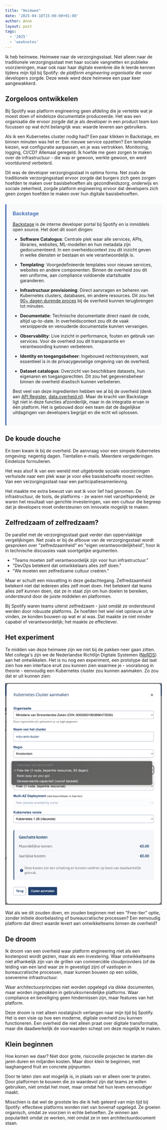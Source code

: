 ```yaml
---
title: "Heimwee"
date: '2025-04-18T15:00:00+01:00'
author: Anne
layout: post
tags:
  - '2025'
  - 'weeknotes'
---
```


Ik heb heimwee. Heimwee naar de verzorgingsstaat. Niet alleen naar de traditionele verzorgingsstaat met haar sociale
vangnetten en publieke voorzieningen, maar ook naar haar digitale evenknie die ik leerde kennen tijdens mijn tijd bij
Spotify: de _platform engineering organisatie_ die voor developers zorgde. Deze week werd deze heimwee een paar keer
aangewakkerd.

## Zorgeloos ontwikkelen

Bij Spotify was platform engineering geen afdeling die je vertelde wat je moest doen of eindeloze documentatie
produceerde. Het was een organisatie die ervoor zorgde dat je als developer in een product team kon focussen op wat écht
belangrijk was: waarde leveren aan gebruikers.

Als ik een Kubernetes cluster nodig had? Een paar klikken in Backstage, en binnen minuten was het er. Een nieuwe service
opzetten? Een template kiezen, wat configuratie aanpassen, en je was vertrokken. Monitoring, logging, CI/CD? Allemaal
geregeld. Ik hoefde me geen zorgen te maken over de infrastructuur - die was er gewoon, werkte gewoon, en werd
voortdurend verbeterd.

Dit was de developer verzorgingsstaat in optima forma. Net zoals de traditionele verzorgingsstaat ervoor zorgde dat
burgers zich geen zorgen hoefden te maken over basisbehoeften als gezondheidszorg, onderwijs en sociale zekerheid,
zorgde platform engineering ervoor dat developers zich geen zorgen hoefden te maken over hun digitale basisbehoeften.

<div markdown="1" style="background: #f8f9fa; border-left: 4px solid #4e74ba; padding: 20px; border-radius: 4px; margin: 25px 0;">
<h3 style="margin-top: 0; color: #4e74ba;">Backstage</h3>

[Backstage](https://backstage.io/) is de interne developer portal bij Spotify en is inmiddels open source.
Het doet dit soort dingen:

- **Software Catalogus**: Centrale plek waar alle services, APIs, libraries, websites, ML-modellen en hun metadata zijn
  gedocumenteerd. In een overheidscontext zou dit inzicht geven in welke diensten er bestaan en wie verantwoordelijk is.

- **Templating**: Voorgedefinieerde templates voor nieuwe services, websites en andere componenten. Binnen de overheid
  zou dit een uniforme, aan compliance voldoende startsituatie garanderen.

- **Infrastructuur provisioning**: Direct aanvragen en beheren van Kubernetes clusters, databases, en andere resources.
  Dit zou het [90+ dagen durende proces](/2025/03/07/hosting-in-slow-motion.html) bij de overheid kunnen terugbrengen
  tot minuten.

- **Documentatie**: Technische documentatie direct naast de code, altijd up-to-date. In overheidscontext zou dit de vaak
  versnipperde en verouderde documentatie kunnen vervangen.

- **Observability**: Live inzicht in performance, fouten en gebruik van services. Voor de overheid zou dit transparantie
  en verantwoording kunnen verbeteren.

- **Identity en toegangsbeheer**: Ingebouwd rechtensysteem, wat essentieel is in de privacygevoelige omgeving van de
  overheid.

- **Dataset catalogus**: Overzicht van beschikbare datasets, hun eigenaren en toegangsrechten. Dit zou het
  gegevensbeheer binnen de overheid drastisch kunnen verbeteren.

Best veel van deze ingredienten hebben we al bij de overheid (denk
aan [API Register](https://apis.developer.overheid.nl/apis), [data.overheid.nl](https://data.overheid.nl/)). Maar de
kracht van Backstage ligt niet in deze functies afzonderlijk, maar in de integratie ervan in één platform. Het is
gebouwd door een team dat de dagelijkse uitdagingen van developers begrijpt en die echt wil oplossen.
</div>

## De koude douche

En toen kwam ik bij de overheid. De aanvraag voor een simpele Kubernetes omgeving: negentig dagen. Tientallen e-mails.
Meerdere vergaderingen. Eindeloze formulieren.

Het was alsof ik van een wereld met uitgebreide sociale voorzieningen verhuisde naar een plek waar je voor elke
basisbehoefte moest vechten. Van een verzorgingsstaat naar een participatiesamenleving.

Het maakte me extra bewust van wat ik voor lief had genomen. De infrastructuur, de tools, de platforms - ze
waren niet vanzelfsprekend; ze waren het resultaat van gerichte investeringen, van een cultuur die begreep dat je
developers moet ondersteunen om innovatie mogelijk te maken.

## Zelfredzaam of zelfredzaam?

De parallel met de verzorgingsstaat gaat verder dan oppervlakkige vergelijkingen. Net zoals er bij de afbouw van de
verzorgingsstaat wordt gesproken over "zelfredzaamheid" en "eigen verantwoordelijkheid", hoor ik in technische
discussies vaak soortgelijke argumenten.

- "Teams moeten zelf verantwoordelijk zijn voor hun infrastructuur."
- "DevOps betekent dat ontwikkelaars alles zelf doen."
- "We moeten een zelfredzame cultuur creëren."

Maar er schuilt een misvatting in deze gedachtegang. Zelfredzaamheid betekent niet dat iedereen alles zelf moet doen.
Het betekent dat teams alles zelf _kunnen_ doen, dat ze in staat zijn om hun doelen te bereiken, ondersteund door de
juiste middelen en platformen.

Bij Spotify waren teams uiterst zelfredzaam - juist omdát ze ondersteund werden door robuuste platforms. Ze hoefden het
wiel niet opnieuw uit te vinden, ze konden bouwen op wat er al was. Dat maakte ze niet minder capabel of
verantwoordelijk; het maakte ze effectiever.

## Het experiment

Te midden van deze heimwee zijn we niet bij de pakken neer gaan zitten. Met collega's zijn we
de Nederlandse Richtlijn Digitale Systemen ([NeRDS](https://minbzk.github.io/NeRDS/principes/cloud/)) aan het
ontwikkelen. Het is nu nog een experiment, een prototype dat laat zien hoe een interface eruit zou kunnen zien waarmee
je - vooralsnog in theorie - eenvoudig een Kubernetes cluster zou kunnen aanmaken. Zo zou dat er uit kunnen zien:

![Kubernetes Cluster aanmaken in NeRDS](/assets/nerds-kubernetes-form.png)

Wat als we dit zouden doen, en zouden beginnen met een "Free-tier" optie, zonder initiele doorbelasting of
bureaucratische processen? Een eenvoudig platform dat direct waarde levert aan ontwikkelteams binnen de overheid?

## De droom

Ik droom van een overheid waar platform engineering niet als een kostenpost wordt gezien, maar als een investering. Waar
ontwikkelteams niet afhankelijk zijn van de grillen van commerciële cloudproviders (of de leiding van een land waar ze
in gevestigd zijn) of vastlopen in bureaucratische processen, maar kunnen bouwen op een solide, soevereine
infrastructuur.

Waar architectuurprincipes niet worden opgelegd via dikke documenten, maar worden _ingebakken_ in gebruiksvriendelijke
platforms. Waar compliance en beveiliging geen hindernissen zijn, maar features van het platform.

Deze droom is niet alleen nostalgisch verlangen naar mijn tijd bij Spotify. Het is een visie op hoe een moderne,
digitale overheid zou kunnen functioneren. Een overheid die niet alleen praat over digitale transformatie, maar die
daadwerkelijk de voorwaarden schept om deze mogelijk te maken.

## Klein beginnen

Hoe komen we daar? Niet door grote, risicovolle projecten te starten die jaren duren en miljarden kosten. Maar door
klein te beginnen, met laaghangend fruit en concrete pijnpunten.

Door te laten zien wat mogelijk is, in plaats van er alleen over te praten. Door platformen te bouwen die zo waardevol
zijn dat teams ze willen gebruiken, niet omdat het moet, maar omdat het hun leven eenvoudiger maakt.

Misschien is dat wel de grootste les die ik heb geleerd van mijn tijd bij Spotify: effectieve platforms worden niet van
bovenaf opgelegd. Ze groeien organisch, omdat ze voorzien in echte behoeften. Ze winnen aan populariteit omdat ze
werken, niet omdat ze in een architectuurdocument staan.
